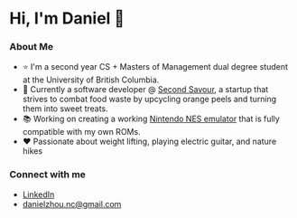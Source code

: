 Hi, I'm Daniel 👋
==================================================================================================
### About Me
- ⭐ I'm a second year CS + Masters of Management dual degree student at the University of British Columbia.
- 🍊 Currently a software developer @ [Second Savour](https://www.secondsavour.ca/), a startup that strives to combat food waste by upcycling orange peels and turning them into sweet treats.
- 📚 Working on creating a working [Nintendo NES emulator](https://github.com/manggo-cd/NES-Emulator) that is fully compatible with my own ROMs. 
- ❤ Passionate about weight lifting, playing electric guitar, and nature hikes

### Connect with me 
- [LinkedIn](https://www.linkedin.com/in/dzhou05/)
- danielzhou.nc@gmail.com


<!---
<picture>
   <source media="(prefers-color-scheme: dark)" srcset="https://raw.githubusercontent.com/manggo-cd/manggo-cd/output/github-snake-dark.svg" />
   <source media="(prefers-color-scheme: light)" srcset="https://raw.githubusercontent.com/manggo-cd/manggo-cd/output/github-snake.svg" />
   <img alt="github-snake" src="https://raw.githubusercontent.com/manggo-cd/manggo-cd/output/github-snake.svg" />
</picture>
-->

